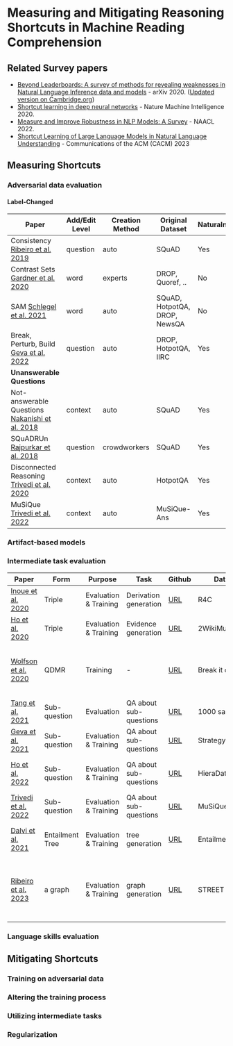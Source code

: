 # Measuring and Mitigating Reasoning Shortcuts in Machine Reading Comprehension


## Related Survey papers
- [Beyond Leaderboards: A survey of methods for revealing weaknesses in Natural Language Inference data and models](https://arxiv.org/abs/2005.14709) - arXiv 2020. ([Updated version on Cambridge.org](https://www.cambridge.org/core/journals/natural-language-engineering/article/survey-of-methods-for-revealing-and-overcoming-weaknesses-of-datadriven-natural-language-understanding/BC8EBADC7D8E5CFC67FC1FE5958E13CC))
- [Shortcut learning in deep neural networks](https://www.nature.com/articles/s42256-020-00257-z) - Nature Machine Intelligence 2020.
- [Measure and Improve Robustness in NLP Models: A Survey](https://aclanthology.org/2022.naacl-main.339/) - NAACL 2022.
- [Shortcut Learning of Large Language Models in Natural Language Understanding](https://arxiv.org/abs/2208.11857) - Communications of the ACM (CACM) 2023


## Measuring Shortcuts

### Adversarial data evaluation

#### Label-Changed 
|Paper| Add/Edit Level | Creation Method | Original Dataset | Naturalness | 
|---|---| --- |--- |--- | 
|Consistency [Ribeiro et al. 2019](https://aclanthology.org/P19-1621/) |question| auto | SQuAD |Yes| 
| Contrast Sets [Gardner et al. 2020](https://aclanthology.org/2020.findings-emnlp.117/) | word | experts | DROP, Quoref, .. | No | 
| SAM [Schlegel et al. 2021](https://ojs.aaai.org/index.php/AAAI/article/view/17622)| word | auto | SQuAD, HotpotQA, DROP, NewsQA | No | 
| Break, Perturb, Build [Geva et al. 2022](https://direct.mit.edu/tacl/article/doi/10.1162/tacl_a_00450/109471/Break-Perturb-Build-Automatic-Perturbation-of) | question | auto | DROP, HotpotQA, IIRC | Yes | 
| **Unanswerable Questions** |
| Not-answerable Questions [Nakanishi et al. 2018](https://aclanthology.org/C18-1083/) | context | auto | SQuAD | Yes |  
| SQuADRUn [Rajpurkar et al. 2018](https://aclanthology.org/P18-2124/)| question | crowdworkers |SQuAD | Yes | 
| Disconnected Reasoning [Trivedi et al. 2020](https://aclanthology.org/2020.emnlp-main.712/)| context| auto | HotpotQA |Yes | 
| MuSiQue [Trivedi et al. 2022](https://direct.mit.edu/tacl/article/doi/10.1162/tacl_a_00475/110996/MuSiQue-Multihop-Questions-via-Single-hop-Question)|context| auto |MuSiQue-Ans| Yes | 


### Artifact-based models


### Intermediate task evaluation
|Paper| Form | Purpose | Task | Github | Dataset | Note | 
|---|---| --- |---|---| --- |---|
| [Inoue et al. 2020](https://aclanthology.org/2020.acl-main.602/) | Triple | Evaluation & Training  | Derivation generation | [URL](https://github.com/naoya-i/r4c) | R4C  | based on HotpotQA |
| [Ho et al. 2020](https://aclanthology.org/2020.coling-main.580/) | Triple | Evaluation & Training  | Evidence generation | [URL](https://github.com/Alab-NII/2wikimultihop) |  2WikiMultiHopQA | |
| [Wolfson et al. 2020](https://direct.mit.edu/tacl/article/doi/10.1162/tacl_a_00309/43549/Break-It-Down-A-Question-Understanding-Benchmark) |  QDMR | Training |  - | [URL](https://github.com/tomerwolgithub/Break) | Break it down  | based on ten datasets (e.g., HotpotQA & DROP) |
| [Tang et al. 2021](https://aclanthology.org/2021.eacl-main.283/) |Sub-question| Evaluation |QA about sub-questions| [URL](https://github.com/yxxytang/subqa) | 1000 samples | based on HotpotQA|
|[Geva et al. 2021](https://direct.mit.edu/tacl/article/doi/10.1162/tacl_a_00370/100680/Did-Aristotle-Use-a-Laptop-A-Question-Answering)|Sub-question| Evaluation & Training |QA about sub-questions|[URL](https://github.com/eladsegal/strategyqa)| StrategyQA |implicit questions|
|[Ho et al. 2022](https://aclanthology.org/2022.aacl-short.58/) |Sub-question| Evaluation & Training |QA about sub-questions|[URL](https://github.com/Alab-NII/HieraDate)| HieraDate | only for comparison about Date information|
|[Trivedi et al. 2022](https://direct.mit.edu/tacl/article/doi/10.1162/tacl_a_00475/110996/MuSiQue-Multihop-Questions-via-Single-hop-Question)|Sub-question| Evaluation & Training | QA about sub-questions |[URL](https://github.com/stonybrooknlp/musique)| MuSiQue | |
| [Dalvi et al. 2021](https://aclanthology.org/2021.emnlp-main.585/)  | Entailment Tree| Evaluation & Training |tree generation| [URL](https://github.com/allenai/entailment_bank/)| EntailmentBank | based on ARC and WorldTree V2 |
|[Ribeiro et al. 2023](https://openreview.net/forum?id=1C_kSW1-k0)|a graph | Evaluation & Training |graph generation|[URL](https://github.com/amazon-science/street-reasoning)| STREET | based on ARC, SCONE, GSM8K, AQUA-RAT, and AR-LSAT|

### Language skills evaluation



## Mitigating Shortcuts

### Training on adversarial data

### Altering the training process

### Utilizing intermediate tasks

### Regularization
